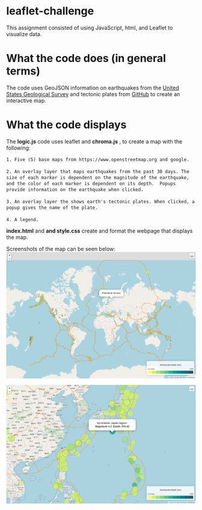 # leaflet-challenge
This assignment consisted of using JavaScript, html, and Leaflet to visualize data.

# What the code does (in general terms)
The code uses GeoJSON information on earthquakes from the [United States Geological Survey](https://earthquake.usgs.gov/earthquakes/feed/v1.0/geojson.php) and tectonic plates from [GitHub](https://github.com/fraxen/tectonicplates) to create an interactive map.

# What the code displays

The **logic.js** code uses leaflet and **chroma.js** , to create a map with the following:
    
    1. Five (5) base maps from https://www.openstreetmap.org and google.

    2. An overlay layer that maps earthquakes from the past 30 days. The size of each marker is dependent on the magnitude of the earthquake, and the color of each marker is dependent on its depth.  Popups provide information on the earthquake when clicked.

    3. An overlay layer the shows earth's tectonic plates. When clicked, a popup gives the name of the plate.

    4. A legend.

**index.html** and **and style.css** create and format the webpage that displays the map.

Screenshots of the map can be seen below:
![platenames.png](platenames.png)

![earthquake.png](earthquake.png)